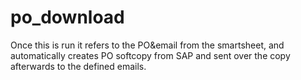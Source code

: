 # po_download

Once this is run it refers to the PO&email from the smartsheet, and automatically creates PO softcopy from SAP and sent over the copy afterwards to the defined emails.
